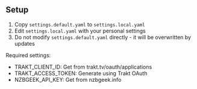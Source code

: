 ## Setup
1. Copy `settings.default.yaml` to `settings.local.yaml`
2. Edit `settings.local.yaml` with your personal settings
3. Do not modify `settings.default.yaml` directly - it will be overwritten by updates

Required settings:
- TRAKT_CLIENT_ID: Get from trakt.tv/oauth/applications
- TRAKT_ACCESS_TOKEN: Generate using Trakt OAuth
- NZBGEEK_API_KEY: Get from nzbgeek.info
